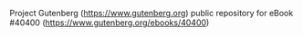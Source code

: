 Project Gutenberg (https://www.gutenberg.org) public repository for eBook #40400 (https://www.gutenberg.org/ebooks/40400)
